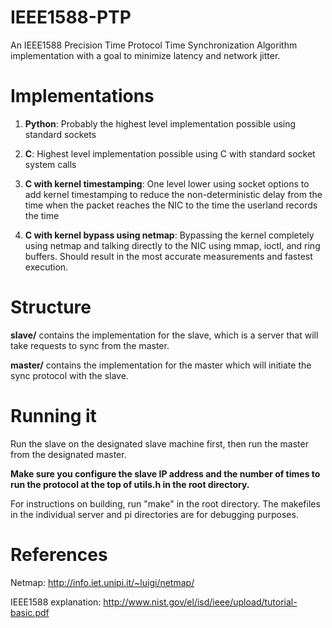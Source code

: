 # IEEE1588-PTP
An IEEE1588 Precision Time Protocol Time Synchronization Algorithm implementation with a goal to minimize latency and network jitter.

Implementations
================

1. **Python**: Probably the highest level implementation possible using standard sockets

2. **C**: Highest level implementation possible using C with standard socket system calls

3. **C with kernel timestamping**: One level lower using socket options to add kernel timestamping to reduce the non-deterministic delay from the time when the packet reaches the NIC to the time the userland records the time

4. **C with kernel bypass using netmap**: Bypassing the kernel completely using netmap and talking directly to the NIC using mmap, ioctl, and ring buffers. Should result in the most accurate measurements and fastest execution.

Structure
==========

**slave/** contains the implementation for the slave, which is a server that will take requests to sync from the master.

**master/** contains the implementation for the master which will initiate the sync protocol with the slave.

Running it
===========

Run the slave on the designated slave machine first, then run the master from the designated master.

**Make sure you configure the slave IP address and the number of times to run the protocol at the top of utils.h in the root directory.**

For instructions on building, run "make" in the root directory. The makefiles in the individual server and pi directories are for debugging purposes.


References
===========
Netmap: http://info.iet.unipi.it/~luigi/netmap/

IEEE1588 explanation: http://www.nist.gov/el/isd/ieee/upload/tutorial-basic.pdf

